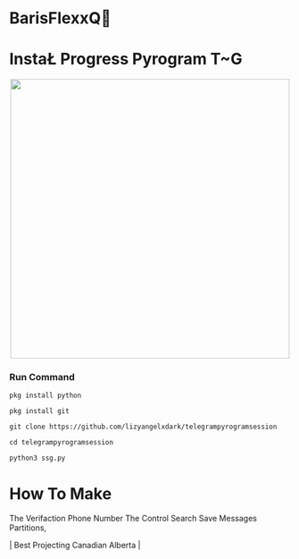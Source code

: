 # BarisFlexxQ🌟
# InstaŁ Progress Pyrogram T~G

<div align="center"> 
<img src="https://img.imgyukle.com/2023/05/26/rSp4bh.webp" width="500" /> 
</div>

### Run Command  
`pkg install python`

`pkg install git`

`git clone https://github.com/lizyangelxdark/telegrampyrogramsession` 

`cd telegrampyrogramsession`

`python3 ssg.py`

# How To Make 

The Verifaction Phone Number The Control Search Save Messages Partitions,

| Best Projecting Canadian Alberta |


